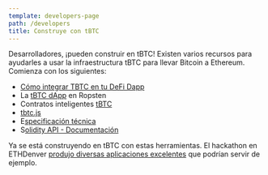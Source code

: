 ```yaml
---
template: developers-page
path: /developers
title: Construye con tBTC
---
```

Desarrolladores, ¡pueden construir en tBTC! Existen varios recursos para ayudarles a usar la infraestructura tBTC para llevar Bitcoin a Ethereum. Comienza con los siguientes:

* [Cómo integrar TBTC en tu DeFi Dapp](https://tbtc.network/developers/how-to-integrate-tbtc-into-your-defi-dapp)
* La [tBTC dApp](https://dapp.test.tbtc.network/) en Ropsten
* Contratos inteligentes [tBTC](https://github.com/keep-network/tbtc)
* [tbtc.js](https://github.com/keep-network/tbtc.js)
* E[specificación técnica](http://docs.keep.network/tbtc/)
* S[olidity API - Documentación](http://docs.keep.network/tbtc/solidity/)

Ya se está construyendo en tBTC con estas herramientas. El hackathon en ETHDenver [produjo diversas aplicaciones excelentes](https://blog.keep.network/bitcoin-earn-wins-ethdenver-tbtc-hackathon-prize-5233ce805468) que podrían servir de ejemplo.
